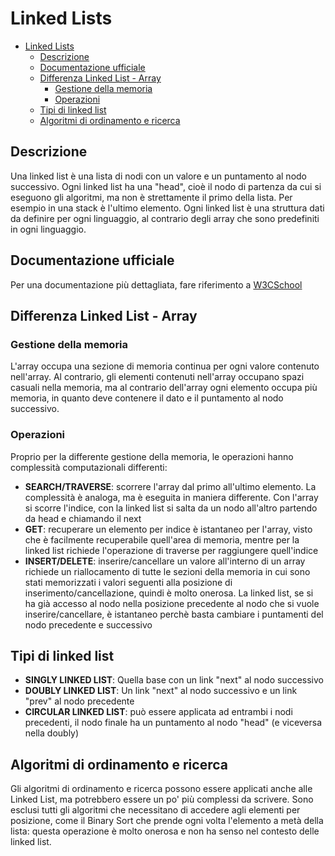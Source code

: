 # Linked Lists

- [Linked Lists](#linked-lists)
  - [Descrizione](#descrizione)
  - [Documentazione ufficiale](#documentazione-ufficiale)
  - [Differenza Linked List - Array](#differenza-linked-list---array)
    - [Gestione della memoria](#gestione-della-memoria)
    - [Operazioni](#operazioni)
  - [Tipi di linked list](#tipi-di-linked-list)
  - [Algoritmi di ordinamento e ricerca](#algoritmi-di-ordinamento-e-ricerca)

## Descrizione

Una linked list è una lista di nodi con un valore e un puntamento al nodo successivo. Ogni linked list ha una "head", cioè il nodo di partenza da cui si eseguono gli algoritmi, ma non è strettamente il primo della lista. Per esempio in una stack è l'ultimo elemento.
Ogni linked list è una struttura dati da definire per ogni linguaggio, al contrario degli array che sono predefiniti in ogni linguaggio.

## Documentazione ufficiale

Per una documentazione più dettagliata, fare riferimento a [W3CSchool](https://www.w3schools.com/dsa/dsa_theory_linkedlists.php)

## Differenza Linked List - Array

### Gestione della memoria

L'array occupa una sezione di memoria continua per ogni valore contenuto nell'array. Al contrario, gli elementi contenuti nell'array occupano spazi casuali nella memoria, ma al contrario dell'array ogni elemento occupa più memoria, in quanto deve contenere il dato e il puntamento al nodo successivo.

### Operazioni

Proprio per la differente gestione della memoria, le operazioni hanno complessità computazionali differenti:

- **SEARCH/TRAVERSE**: scorrere l'array dal primo all'ultimo elemento. La complessità è analoga, ma è eseguita in maniera differente. Con l'array si scorre l'indice, con la linked list si salta da un nodo all'altro partendo da head e chiamando il next
- **GET**: recuperare un elemento per indice è istantaneo per l'array, visto che è facilmente recuperabile quell'area di memoria, mentre per la linked list richiede l'operazione di traverse per raggiungere quell'indice
- **INSERT/DELETE**: inserire/cancellare un valore all'interno di un array richiede un riallocamento di tutte le sezioni della memoria in cui sono stati memorizzati i valori seguenti alla posizione di inserimento/cancellazione, quindi è molto onerosa. La linked list, se si ha già accesso al nodo nella posizione precedente al nodo che si vuole inserire/cancellare, è istantaneo perchè basta cambiare i puntamenti del nodo precedente e successivo

## Tipi di linked list

- **SINGLY LINKED LIST**: Quella base con un link "next" al nodo successivo
- **DOUBLY LINKED LIST**: Un link "next" al nodo successivo e un link "prev" al nodo precedente
- **CIRCULAR LINKED LIST**: può essere applicata ad entrambi i nodi precedenti, il nodo finale ha un puntamento al nodo "head" (e viceversa nella doubly)

## Algoritmi di ordinamento e ricerca

Gli algoritmi di ordinamento e ricerca possono essere applicati anche alle Linked List, ma potrebbero essere un po' più complessi da scrivere. Sono esclusi tutti gli algoritmi che necessitano di accedere agli elementi per posizione, come il Binary Sort che prende ogni volta l'elemento a metà della lista: questa operazione è molto onerosa e non ha senso nel contesto delle linked list.

